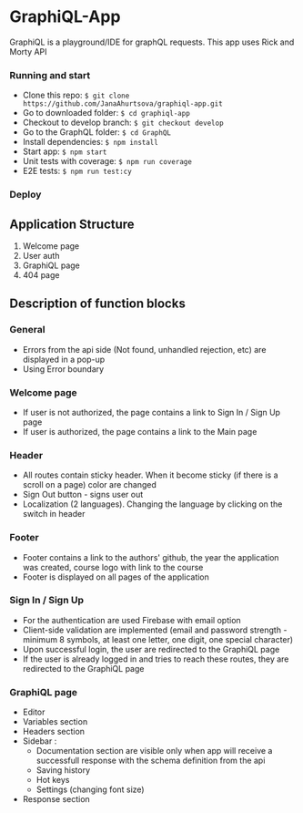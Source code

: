 # GraphiQL-App
GraphiQL is a playground/IDE for graphQL requests. This app uses Rick and Morty API
### Running and start
* Clone this repo: `$ git clone https://github.com/JanaAhurtsova/graphiql-app.git`
* Go to downloaded folder: `$ cd graphiql-app`
* Checkout to develop branch: `$ git checkout develop`
* Go to the GraphQL folder: `$ cd GraphQL`
* Install dependencies: `$ npm install`
* Start app: `$ npm start`
* Unit tests with coverage: `$ npm run coverage`
* E2E tests: `$ npm run test:cy`
### Deploy
## Application Structure
1. Welcome page
2. User auth
3. GraphiQL page
4. 404 page
## Description of function blocks
### General
* Errors from the api side (Not found, unhandled rejection, etc) are displayed in a pop-up
* Using Error boundary
### Welcome page
* If user is not authorized, the page contains a link to Sign In / Sign Up page
* If user is authorized, the page contains a link to the Main page
### Header
* All  routes contain sticky header. When it become sticky (if there is a scroll on a page) color are changed
* Sign Out button - signs user out
* Localization (2 languages). Changing the language by clicking on the switch in header
### Footer
* Footer contains a link to the authors' github, the year the application was created, course logo with link to the course
* Footer is displayed on all pages of the application
### Sign In / Sign Up
* For the authentication are used Firebase with email option
* Client-side validation are implemented (email and password strength - minimum 8 symbols, at least one letter, one digit, one special character)
* Upon successful login, the user are redirected to the GraphiQL page
* If the user is already logged in and tries to reach these routes, they are redirected to the GraphiQL page
### GraphiQL page
* Editor
* Variables section
* Headers section
* Sidebar :
     * Documentation section are visible only when app will receive a successfull response with the schema definition from the api
     * Saving history
     * Hot keys
     * Settings (changing font size)
* Response section
